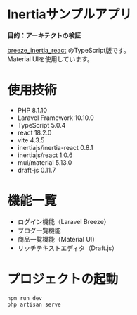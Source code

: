 # Inertiaサンプルアプリ
**目的：アーキテクトの検証** <br />

[breeze_inertia_react](https://github.com/rikakohirata/breeze_inertia_react) のTypeScript版です。<br />
Material UIを使用しています。

# 使用技術
- PHP 8.1.10
- Laravel Framework 10.10.0
- TypeScript 5.0.4
- react 18.2.0
- vite 4.3.5
- inertiajs/inertia-react 0.8.1
- inertiajs/react 1.0.6
- mui/material 5.13.0
- draft-js 0.11.7

# 機能一覧
- ログイン機能（Laravel Breeze）
- ブログ一覧機能
- 商品一覧機能（Material UI）
- リッチテキストエディタ（Draft.js）

# プロジェクトの起動
```
npm run dev
php artisan serve
```
